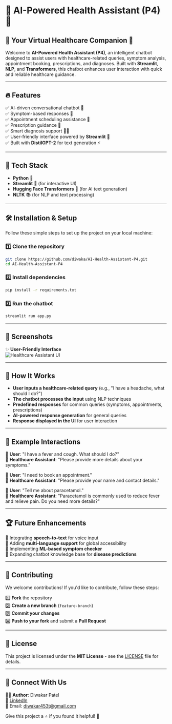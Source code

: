 # 🌟 AI-Powered Health Assistant (P4) 🚀

## 🏥 Your Virtual Healthcare Companion 🤖

Welcome to **AI-Powered Health Assistant (P4)**, an intelligent chatbot designed to assist users with healthcare-related queries, symptom analysis, appointment booking, prescriptions, and diagnoses. Built with **Streamlit**, **NLP**, and **Transformers**, this chatbot enhances user interaction with quick and reliable healthcare guidance.

---

## 🔥 Features

✅ AI-driven conversational chatbot 🤖  
✅ Symptom-based responses 🏥  
✅ Appointment scheduling assistance 📅  
✅ Prescription guidance 💊  
✅ Smart diagnosis support 🧑‍⚕️  
✅ User-friendly interface powered by **Streamlit** 🎨  
✅ Built with **DistilGPT-2** for text generation ⚡

---

## 📌 Tech Stack

- **Python** 🐍
- **Streamlit** 🎨 (for interactive UI)
- **Hugging Face Transformers** 🤗 (for AI text generation)
- **NLTK** 📚 (for NLP and text processing)

---

## 🛠 Installation & Setup

Follow these simple steps to set up the project on your local machine:

### 1️⃣ Clone the repository

```bash
git clone https://github.com/diwaka/AI-Health-Assistant-P4.git
cd AI-Health-Assistant-P4
```

### 2️⃣ Install dependencies

```bash
pip install -r requirements.txt
```

### 3️⃣ Run the chatbot

```bash
streamlit run app.py
```

---

## 📸 Screenshots

✨ **User-Friendly Interface**  
![Healthcare Assistant UI](file:///Users/diwakarpatel/Documents/ScreenShort/Screenshot%202025-02-07%20at%2010.27.00%E2%80%AFPM.png)

---

## 🎯 How It Works

- **User inputs a healthcare-related query** (e.g., "I have a headache, what should I do?")  
- **The chatbot processes the input** using NLP techniques  
- **Predefined responses** for common queries (symptoms, appointments, prescriptions)  
- **AI-powered response generation** for general queries  
- **Response displayed in the UI** for user interaction  

---

## 📌 Example Interactions

💬 **User**: "I have a fever and cough. What should I do?"  
🤖 **Healthcare Assistant**: "Please provide more details about your symptoms."

💬 **User**: "I need to book an appointment."  
🤖 **Healthcare Assistant**: "Please provide your name and contact details."

💬 **User**: "Tell me about paracetamol."  
🤖 **Healthcare Assistant**: "Paracetamol is commonly used to reduce fever and relieve pain. Do you need more details?"

---

## 🏆 Future Enhancements

🚀 Integrating **speech-to-text** for voice input  
🚀 Adding **multi-language support** for global accessibility  
🚀 Implementing **ML-based symptom checker**  
🚀 Expanding chatbot knowledge base for **disease predictions**  

---

## 🤝 Contributing

We welcome contributions! If you'd like to contribute, follow these steps:

1️⃣ **Fork** the repository  
2️⃣ **Create a new branch** (`feature-branch`)  
3️⃣ **Commit your changes**  
4️⃣ **Push to your fork** and submit a **Pull Request**  

---

## 📜 License

This project is licensed under the **MIT License** - see the [LICENSE](LICENSE) file for details.

---

## 💌 Connect With Us

👨‍💻 **Author**: Diwakar Patel  
🔗 [LinkedIn](https://linkedin.com/in/diwakar-patel-151393277)  
📩 Email: diwakar453t@gmail.com  

Give this project a ⭐ if you found it helpful! 🙌

